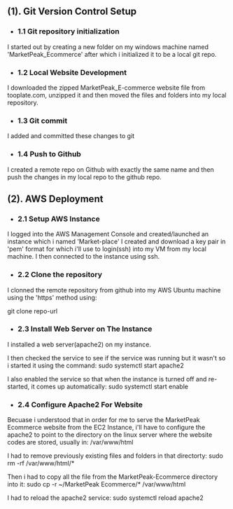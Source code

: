 
## (1). Git Version Control Setup
- ### 1.1 Git repository initialization
I started out by creating a new folder on my windows machine named 'MarketPeak_Ecommerce' after which i initialized it to be a local git repo.

- ### 1.2 Local Website Development
I downloaded the zipped MarketPeak_E-commerce website file from tooplate.com, unzipped it and then moved the files and folders into my local repository.

- ### 1.3 Git commit
I added and committed these changes to git

- ### 1.4 Push to Github
I created a remote repo on Github with exactly the same name and then push the changes in my local repo to the github repo.


## (2). AWS Deployment
- ### 2.1 Setup AWS Instance
I logged into the AWS Management Console and created/launched an instance which i named 'Market-place'
I created and download a key pair in 'pem' format for which i'll use to login(ssh) into my VM from my local machine.
I then connected to the instance using ssh.

- ### 2.2 Clone the repository
I clonned the remote repository from github into my AWS Ubuntu machine using the 'https' method using:

git clone repo-url

- ### 2.3 Install Web Server on The Instance
I installed a web server(apache2) on my instance.

I then checked the service to see if the service was running but it wasn't so i started it using the command:
sudo systemctl start apache2

I also enabled the service so that when the instance is turned off and re-started, it comes up automatically:
sudo systemctl start enable

- ### 2.4 Configure Apache2 For Website
Becuase i understood that in order for me to serve the MarketPeak Ecommerce website from the EC2 Instance, i'll have to 
configure the apache2 to point to the directory on the linux server where the website codes are stored, usually in:
/var/www/html

I had to remove previously existing files and folders in that directorty:
sudo rm -rf /var/www/html/*

Then i had to copy all the file from the MarketPeak-Ecommerce directory into it:
sudo cp -r ~/MarketPeak Ecommerce/* /var/www/html

I had to reload the apache2 service:
sudo systemctl reload apache2